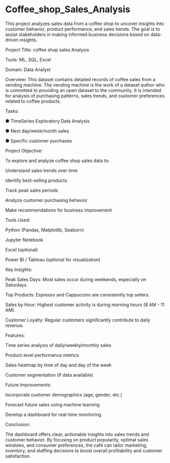 # Coffee_shop_Sales_Analysis
This project analyzes sales data from a coffee shop to uncover insights into customer behavior, product performance, and sales trends. The goal is to assist stakeholders in making informed business decisions based on data-driven insights.

Project Title: coffee  shop sales Analysis

 Tools:  ML, SQL, Excel
 
 Domain: Data Analyst
 
Overview: 
This dataset contains detailed records of coffee sales from a vending machine.
 The vending machine is the work of a dataset author who is committed to providing an
 open dataset to the community.
 It is intended for analysis of purchasing patterns, sales trends, and customer
 preferences related to coffee products.

Tasks:

 ● TimeSeries Exploratory Data Analysis
 
 ● Next day/week/month sales
 
 ● Specific customer purchases

Project Objective:

To explore and analyze coffee shop sales data to:

Understand sales trends over time

Identify best-selling products

Track peak sales periods

Analyze customer purchasing behavior

Make recommendations for business improvement

Tools Used:

Python (Pandas, Matplotlib, Seaborn)

Jupyter Notebook

Excel (optional)

Power BI / Tableau (optional for visualization)


Key Insights:

Peak Sales Days: Most sales occur during weekends, especially on Saturdays.

Top Products: Espresso and Cappuccino are consistently top sellers.

Sales by Hour: Highest customer activity is during morning hours (8 AM - 11 AM).

Customer Loyalty: Regular customers significantly contribute to daily revenue.

Features:

Time series analysis of daily/weekly/monthly sales

Product-level performance metrics

Sales heatmap by time of day and day of the week

Customer segmentation (if data available)


Future Improvements:

Incorporate customer demographics (age, gender, etc.)

Forecast future sales using machine learning

Develop a dashboard for real-time monitoring

Conclusion:

The dashboard offers clear, actionable insights into sales trends and customer behavior. By focusing on product popularity, optimal sales windows, and consumer preferences, the café can tailor marketing, inventory, and staffing decisions to boost overall profitability and customer satisfaction.










  
